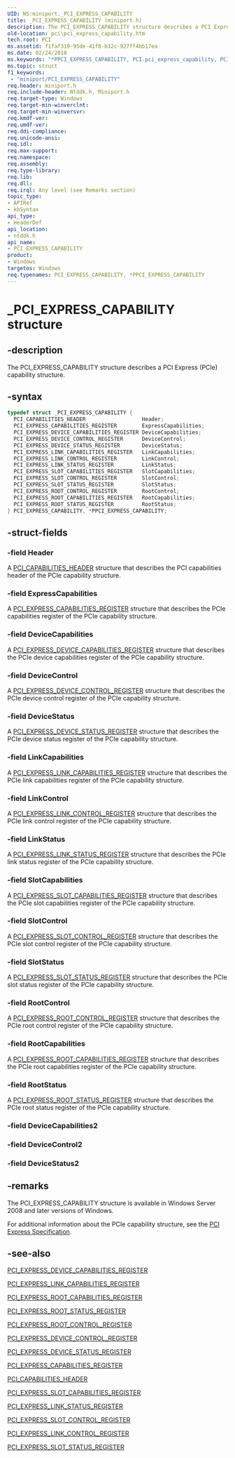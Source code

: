 ```yaml
---
UID: NS:miniport._PCI_EXPRESS_CAPABILITY
title: _PCI_EXPRESS_CAPABILITY (miniport.h)
description: The PCI_EXPRESS_CAPABILITY structure describes a PCI Express (PCIe) capability structure.
old-location: pci\pci_express_capability.htm
tech.root: PCI
ms.assetid: f1faf319-95de-41f8-b32c-927ff4bb17ea
ms.date: 02/24/2018
ms.keywords: "*PPCI_EXPRESS_CAPABILITY, PCI.pci_express_capability, PCI_EXPRESS_CAPABILITY, PCI_EXPRESS_CAPABILITY structure [Buses], PPCI_EXPRESS_CAPABILITY, PPCI_EXPRESS_CAPABILITY structure pointer [Buses], _PCI_EXPRESS_CAPABILITY, ntddk/PCI_EXPRESS_CAPABILITY, ntddk/PPCI_EXPRESS_CAPABILITY, pci_struct_9c629781-bcee-486d-bab3-5d5b7441ac72.xml"
ms.topic: struct
f1_keywords:
 - "miniport/PCI_EXPRESS_CAPABILITY"
req.header: miniport.h
req.include-header: Ntddk.h, Miniport.h
req.target-type: Windows
req.target-min-winverclnt:
req.target-min-winversvr:
req.kmdf-ver:
req.umdf-ver:
req.ddi-compliance:
req.unicode-ansi:
req.idl:
req.max-support:
req.namespace:
req.assembly:
req.type-library:
req.lib:
req.dll:
req.irql: Any level (see Remarks section)
topic_type:
- APIRef
- kbSyntax
api_type:
- HeaderDef
api_location:
- ntddk.h
api_name:
- PCI_EXPRESS_CAPABILITY
product:
- Windows
targetos: Windows
req.typenames: PCI_EXPRESS_CAPABILITY, *PPCI_EXPRESS_CAPABILITY
---
```


# _PCI_EXPRESS_CAPABILITY structure


## -description


The PCI_EXPRESS_CAPABILITY structure describes a PCI Express (PCIe) capability structure.


## -syntax


```cpp
typedef struct _PCI_EXPRESS_CAPABILITY {
  PCI_CAPABILITIES_HEADER                  Header;
  PCI_EXPRESS_CAPABILITIES_REGISTER        ExpressCapabilities;
  PCI_EXPRESS_DEVICE_CAPABILITIES_REGISTER DeviceCapabilities;
  PCI_EXPRESS_DEVICE_CONTROL_REGISTER      DeviceControl;
  PCI_EXPRESS_DEVICE_STATUS_REGISTER       DeviceStatus;
  PCI_EXPRESS_LINK_CAPABILITIES_REGISTER   LinkCapabilities;
  PCI_EXPRESS_LINK_CONTROL_REGISTER        LinkControl;
  PCI_EXPRESS_LINK_STATUS_REGISTER         LinkStatus;
  PCI_EXPRESS_SLOT_CAPABILITIES_REGISTER   SlotCapabilities;
  PCI_EXPRESS_SLOT_CONTROL_REGISTER        SlotControl;
  PCI_EXPRESS_SLOT_STATUS_REGISTER         SlotStatus;
  PCI_EXPRESS_ROOT_CONTROL_REGISTER        RootControl;
  PCI_EXPRESS_ROOT_CAPABILITIES_REGISTER   RootCapabilities;
  PCI_EXPRESS_ROOT_STATUS_REGISTER         RootStatus;
} PCI_EXPRESS_CAPABILITY, *PPCI_EXPRESS_CAPABILITY;
```


## -struct-fields




### -field Header

A <a href="https://docs.microsoft.com/windows-hardware/drivers/ddi/wdm/ns-wdm-_pci_capabilities_header">PCI_CAPABILITIES_HEADER</a> structure that describes the PCI capabilities header of the PCIe capability structure.


### -field ExpressCapabilities

A <a href="https://docs.microsoft.com/windows-hardware/drivers/ddi/ntddk/ns-ntddk-_pci_express_capabilities_register">PCI_EXPRESS_CAPABILITIES_REGISTER</a> structure that describes the PCIe capabilities register of the PCIe capability structure.


### -field DeviceCapabilities

A <a href="https://docs.microsoft.com/windows-hardware/drivers/ddi/ntddk/ns-ntddk-_pci_express_device_capabilities_register">PCI_EXPRESS_DEVICE_CAPABILITIES_REGISTER</a> structure that describes the PCIe device capabilities register of the PCIe capability structure.


### -field DeviceControl

A <a href="https://docs.microsoft.com/windows-hardware/drivers/ddi/ntddk/ns-ntddk-_pci_express_device_control_register">PCI_EXPRESS_DEVICE_CONTROL_REGISTER</a> structure that describes the PCIe device control register of the PCIe capability structure.


### -field DeviceStatus

A <a href="https://docs.microsoft.com/windows-hardware/drivers/ddi/ntddk/ns-ntddk-_pci_express_device_status_register">PCI_EXPRESS_DEVICE_STATUS_REGISTER</a> structure that describes the PCIe device status register of the PCIe capability structure.


### -field LinkCapabilities

A <a href="https://docs.microsoft.com/windows-hardware/drivers/ddi/ntddk/ns-ntddk-_pci_express_link_capabilities_register">PCI_EXPRESS_LINK_CAPABILITIES_REGISTER</a> structure that describes the PCIe link capabilities register of the PCIe capability structure.


### -field LinkControl

A <a href="https://docs.microsoft.com/windows-hardware/drivers/ddi/ntddk/ns-ntddk-_pci_express_link_control_register">PCI_EXPRESS_LINK_CONTROL_REGISTER</a> structure that describes the PCIe link control register of the PCIe capability structure.


### -field LinkStatus

A <a href="https://docs.microsoft.com/windows-hardware/drivers/ddi/ntddk/ns-ntddk-_pci_express_link_status_register">PCI_EXPRESS_LINK_STATUS_REGISTER</a> structure that describes the PCIe link status register of the PCIe capability structure.


### -field SlotCapabilities

A <a href="https://docs.microsoft.com/windows-hardware/drivers/ddi/ntddk/ns-ntddk-_pci_express_slot_capabilities_register">PCI_EXPRESS_SLOT_CAPABILITIES_REGISTER</a> structure that describes the PCIe slot capabilities register of the PCIe capability structure.


### -field SlotControl

A <a href="https://docs.microsoft.com/windows-hardware/drivers/ddi/ntddk/ns-ntddk-_pci_express_slot_control_register">PCI_EXPRESS_SLOT_CONTROL_REGISTER</a> structure that describes the PCIe slot control register of the PCIe capability structure.


### -field SlotStatus

A <a href="https://docs.microsoft.com/windows-hardware/drivers/ddi/ntddk/ns-ntddk-_pci_express_slot_status_register">PCI_EXPRESS_SLOT_STATUS_REGISTER</a> structure that describes the PCIe slot status register of the PCIe capability structure.


### -field RootControl

A <a href="https://docs.microsoft.com/windows-hardware/drivers/ddi/ntddk/ns-ntddk-_pci_express_root_control_register">PCI_EXPRESS_ROOT_CONTROL_REGISTER</a> structure that describes the PCIe root control register of the PCIe capability structure.


### -field RootCapabilities

A <a href="https://docs.microsoft.com/windows-hardware/drivers/ddi/ntddk/ns-ntddk-_pci_express_root_capabilities_register">PCI_EXPRESS_ROOT_CAPABILITIES_REGISTER</a> structure that describes the PCIe root capabilities register of the PCIe capability structure.


### -field RootStatus

A <a href="https://docs.microsoft.com/windows-hardware/drivers/ddi/ntddk/ns-ntddk-_pci_express_root_status_register">PCI_EXPRESS_ROOT_STATUS_REGISTER</a> structure that describes the PCIe root status register of the PCIe capability structure.


### -field DeviceCapabilities2




### -field DeviceControl2




### -field DeviceStatus2






## -remarks



The PCI_EXPRESS_CAPABILITY structure is available in Windows Server 2008 and later versions of Windows.

For additional information about the PCIe capability structure, see the <a href="https://go.microsoft.com/fwlink/p/?linkid=69486">PCI Express Specification</a>.




## -see-also

<a href="https://docs.microsoft.com/windows-hardware/drivers/ddi/ntddk/ns-ntddk-_pci_express_device_capabilities_register">PCI_EXPRESS_DEVICE_CAPABILITIES_REGISTER</a>



<a href="https://docs.microsoft.com/windows-hardware/drivers/ddi/ntddk/ns-ntddk-_pci_express_link_capabilities_register">PCI_EXPRESS_LINK_CAPABILITIES_REGISTER</a>



<a href="https://docs.microsoft.com/windows-hardware/drivers/ddi/ntddk/ns-ntddk-_pci_express_root_capabilities_register">PCI_EXPRESS_ROOT_CAPABILITIES_REGISTER</a>



<a href="https://docs.microsoft.com/windows-hardware/drivers/ddi/ntddk/ns-ntddk-_pci_express_root_status_register">PCI_EXPRESS_ROOT_STATUS_REGISTER</a>



<a href="https://docs.microsoft.com/windows-hardware/drivers/ddi/ntddk/ns-ntddk-_pci_express_root_control_register">PCI_EXPRESS_ROOT_CONTROL_REGISTER</a>



<a href="https://docs.microsoft.com/windows-hardware/drivers/ddi/ntddk/ns-ntddk-_pci_express_device_control_register">PCI_EXPRESS_DEVICE_CONTROL_REGISTER</a>



<a href="https://docs.microsoft.com/windows-hardware/drivers/ddi/ntddk/ns-ntddk-_pci_express_device_status_register">PCI_EXPRESS_DEVICE_STATUS_REGISTER</a>



<a href="https://docs.microsoft.com/windows-hardware/drivers/ddi/ntddk/ns-ntddk-_pci_express_capabilities_register">PCI_EXPRESS_CAPABILITIES_REGISTER</a>



<a href="https://docs.microsoft.com/windows-hardware/drivers/ddi/wdm/ns-wdm-_pci_capabilities_header">PCI_CAPABILITIES_HEADER</a>



<a href="https://docs.microsoft.com/windows-hardware/drivers/ddi/ntddk/ns-ntddk-_pci_express_slot_capabilities_register">PCI_EXPRESS_SLOT_CAPABILITIES_REGISTER</a>



<a href="https://docs.microsoft.com/windows-hardware/drivers/ddi/ntddk/ns-ntddk-_pci_express_link_status_register">PCI_EXPRESS_LINK_STATUS_REGISTER</a>



<a href="https://docs.microsoft.com/windows-hardware/drivers/ddi/ntddk/ns-ntddk-_pci_express_slot_control_register">PCI_EXPRESS_SLOT_CONTROL_REGISTER</a>



<a href="https://docs.microsoft.com/windows-hardware/drivers/ddi/ntddk/ns-ntddk-_pci_express_link_control_register">PCI_EXPRESS_LINK_CONTROL_REGISTER</a>



<a href="https://docs.microsoft.com/windows-hardware/drivers/ddi/ntddk/ns-ntddk-_pci_express_slot_status_register">PCI_EXPRESS_SLOT_STATUS_REGISTER</a>



 

 



